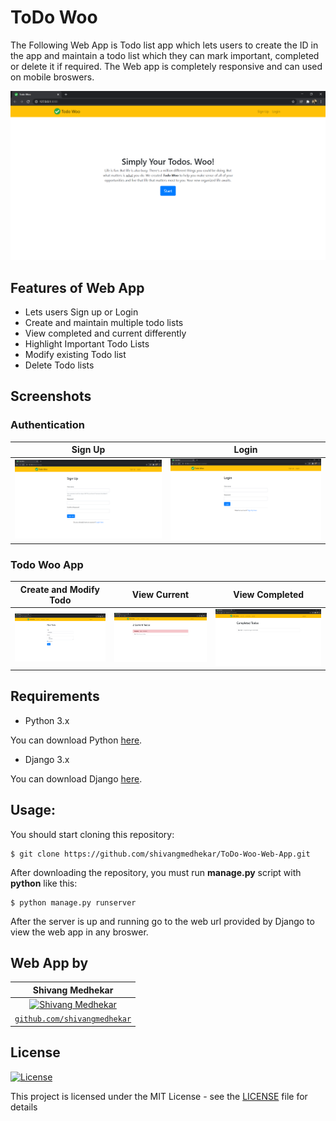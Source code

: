 # ToDo Woo

The Following Web App is Todo list app which lets users to create the ID in the app and maintain a todo list which they can mark important, completed or delete it if required.
The Web app is completely responsive and can used on mobile broswers.

![](screenshots/home%20page.png)


## Features of Web App
- Lets users Sign up or Login
- Create and maintain multiple todo lists
- View completed and current differently
- Highlight Important Todo Lists
- Modify existing Todo list
- Delete Todo lists

## Screenshots

### Authentication
Sign Up             |  Login
:-------------------------:|:-------------------------:
![](screenshots/sign%20up%20page.png)  |  ![](screenshots/login%20page.png)

### Todo Woo App

Create and Modify Todo            |  View Current |  View Completed 
:-------------------------:|:-------------------------: |:-------------------------:
![](screenshots/create%20page.png)  |  ![](screenshots/current%20todos.png)  |  ![](screenshots/completed%20todos.png)


## Requirements
- Python 3.x

You can download Python [here](https://www.python.org/downloads/).

- Django 3.x

You can download Django [here](https://www.djangoproject.com/download/).

## Usage:

You should start cloning this repository:

    $ git clone https://github.com/shivangmedhekar/ToDo-Woo-Web-App.git

After downloading the repository, you must run **manage.py** script with **python** like this:

    $ python manage.py runserver
    
After the server is up and running go to the web url provided by Django to view the web app in any broswer.
    

## Web App by
|  **Shivang Medhekar** |
| :---: |
| [![Shivang Medhekar](https://avatars2.githubusercontent.com/u/69140290?s=200&u=5df35a82b6d2b6b7b876dfdc22d451c92d30a5c6&v=4)](https://github.com/shivangmedhekar) | 
| <a href="https://github.com/shivangmedhekar" target="_blank">`github.com/shivangmedhekar`</a>| 



## License

[![License](http://img.shields.io/:license-mit-blue.svg?style=flat-square)](http://badges.mit-license.org)

This project is licensed under the MIT License - see the [LICENSE](LICENSE) file for details
